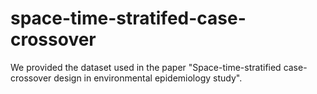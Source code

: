 # space-time-stratifed-case-crossover

We provided the dataset used in the paper "Space-time-stratified case-crossover design in environmental epidemiology study".
